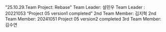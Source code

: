 "25.10.29.Team Project: Rebase"
Team Leader: 설민우
Team Leader : 20221053
“Project 05 version1 completed”
2nd Team Member: 김지혁
2nd Team Member: 20241051
Project 05 version2 completed
3rd Team Member: 김수연